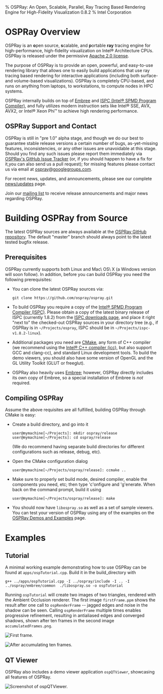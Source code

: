 % OSPRay: An Open, Scalable, Parallel, Ray Tracing Based Rendering Engine for High-Fidelity Visualization 0.8.2
% Intel Corporation

OSPRay Overview
===============

OSPRay is an **o**pen source, **s**calable, and **p**ortable **ray**
tracing engine for high-performance, high-fidelity visualization on
Intel® Architecture CPUs. OSPRay is released under the permissive
[Apache 2.0 license](http://www.apache.org/licenses/LICENSE-2.0).

The purpose of OSPRay is to provide an open, powerful, and easy-to-use
rendering library that allows one to easily build applications that use
ray tracing based rendering for interactive applications (including both
surface- and volume-based visualizations). OSPRay is completely
CPU-based, and runs on anything from laptops, to workstations, to
compute nodes in HPC systems.

OSPRay internally builds on top of [Embree](https://embree.github.io/)
and [ISPC (Intel® SPMD Program Compiler)](https://ispc.github.io/),
and fully utilizes modern instruction sets like Intel® SSE, AVX, AVX2,
or Intel® Xeon Phi™ to achieve high rendering performance.


OSPRay Support and Contact
--------------------------

OSPRay is still in "pre 1.0" alpha stage, and though we do our best to
guarantee stable release versions a certain number of bugs,
as-yet-missing features, inconsistencies, or any other issues are
unavoidable at this stage. Should you find any such issues please report
them immediately via [OSPRay's GitHub Issue
Tracker](https://github.com/ospray/OSPRay/issues) (or, if you should
happen to have a fix for it,you can also send us a pull request); for
missing features please contact us via email at
<ospray@googlegroups.com>.

For recent news, updates, and announcements, please see our complete
[news/updates] page.

Join our [mailing
list](https://groups.google.com/forum/#!forum/ospray-announce/join) to
receive release announcements and major news regarding OSPRay.

Building OSPRay from Source
===========================

The latest OSPRay sources are always available at the [OSPRay GitHub
repository](http://github.com/ospray/ospray). The default "master"
branch should always point to the latest tested bugfix release.

Prerequisites
-------------

OSPRay currently supports both Linux and Mac\ OS\ X (a Windows version
will soon follow). In addition, before you can build OSPRay you need the
following prerequisites:

-   You can clone the latest OSPRay sources via:

        git clone https://github.com/ospray/ospray.git

-   To build OSPRay you require a copy of the [Intel® SPMD Program
    Compiler (ISPC)](http://ispc.github.io). Please obtain a copy of the
    latest binary release of ISPC (currently 1.8.2) from the [ISPC
    downloads page](https://ispc.github.io/downloads.html), and place it
    right "next to" the checked-out OSPRay sources in your directory
    tree (e.g., if OSPRay is in `~/Projects/ospray`, ISPC should be in
    `~/Projects/ispc-v1.8.2-linux`).
-   Additional packages you need are [CMake](http://www.cmake.org), any
    form of C++ compiler (we recommend using the [Intel® C++ compiler
    (icc)](https://software.intel.com/en-us/c-compilers), but also
    support GCC and clang-cc), and standard Linux development tools.
    To build the demo viewers, you should also have some version of
    OpenGL and the GL Utility Toolkit (GLUT or freeglut).
-   OSPRay also heavily uses [Embree](http://embree.github.io); however,
    OSPRay directly includes its own copy of Embree, so a special
    installation of Embree is *not* required.

Compiling OSPRay
----------------

Assume the above requisites are all fulfilled, building OSPRay through
CMake is easy:

-   Create a build directory, and go into it

        user@mymachine[~/Projects]: mkdir ospray/release
        user@mymachine[~/Projects]: cd ospray/release

    (We do recommend having separate build directories for different
    configurations such as release, debug, etc).
-   Open the CMake configuration dialog

        user@mymachine[~/Projects/ospray/release]: ccmake ..

-   Make sure to properly set build mode, desired compiler, enable the
    components you need, etc; then type 'c'onfigure and 'g'enerate. When
    back on the command prompt, build it using

        user@mymachine[~/Projects/ospray/release]: make

-   You should now have `libospray.so` as well as a set of sample
    viewers. You can test your version of OSPRay using any of the
    examples on the [OSPRay Demos and Examples](demos.html) page.

Examples
========

Tutorial
--------

A minimal working example demonstrating how to use OSPRay can be found
at `apps/ospTutorial.cpp`. Build it in the build_directory with

    g++ ../apps/ospTutorial.cpp -I ../ospray/include -I .. -I ../ospray/embree/common  ./libospray.so -o ospTutorial

Running `ospTutorial` will create two images of two triangles, rendered
with the Ambient Occlusion renderer. The first image `firstFrame.ppm` shows the
result after one call to `ospRenderFrame` -- jagged edges and noise in the
shadow can be seen. Calling `ospRenderFrame` multiple times enables
progressive refinement, resulting in antialiased edges and converged
shadows, shown after ten frames in the second image
`accumulatedFrames.png`.

![First frame.](images/tutorial_firstframe.png)

![After accumulating ten frames.](images/tutorial_accumulatedframe.png)


QT Viewer
---------

OSPRay also includes a demo viewer application `ospQTViewer`, showcasing all features
of OSPRay.

![Screenshot of `ospQTViewer`.](images/QTViewer.jpg)

[news/updates]: https://ospray.github.io/news.html
[getting OSPRay]: https://ospray.github.io/getting_ospray.html
